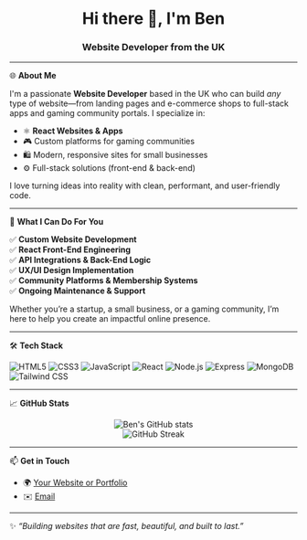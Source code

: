 <!-- Profile README.md -->

<h1 align="center">Hi there 👋, I'm Ben</h1>
<h3 align="center">Website Developer from the UK</h3>

---

🌐 **About Me**

I'm a passionate **Website Developer** based in the UK who can build *any* type of website—from landing pages and e-commerce shops to full-stack apps and gaming community portals. I specialize in:

- ⚛️ **React Websites & Apps**
- 🎮 Custom platforms for gaming communities
- 🛍️ Modern, responsive sites for small businesses
- ⚙️ Full-stack solutions (front-end & back-end)

I love turning ideas into reality with clean, performant, and user-friendly code.

---

💼 **What I Can Do For You**

✅ **Custom Website Development**  
✅ **React Front-End Engineering**  
✅ **API Integrations & Back-End Logic**  
✅ **UX/UI Design Implementation**  
✅ **Community Platforms & Membership Systems**  
✅ **Ongoing Maintenance & Support**

Whether you’re a startup, a small business, or a gaming community, I’m here to help you create an impactful online presence.

---

🛠 **Tech Stack**

![HTML5](https://img.shields.io/badge/HTML5-E34F26?logo=html5&logoColor=white)
![CSS3](https://img.shields.io/badge/CSS3-1572B6?logo=css3&logoColor=white)
![JavaScript](https://img.shields.io/badge/JavaScript-F7DF1E?logo=javascript&logoColor=black)
![React](https://img.shields.io/badge/React-61DAFB?logo=react&logoColor=black)
![Node.js](https://img.shields.io/badge/Node.js-339933?logo=node.js&logoColor=white)
![Express](https://img.shields.io/badge/Express-000000?logo=express&logoColor=white)
![MongoDB](https://img.shields.io/badge/MongoDB-47A248?logo=mongodb&logoColor=white)
![Tailwind CSS](https://img.shields.io/badge/Tailwind%20CSS-38B2AC?logo=tailwind-css&logoColor=white)

---

📈 **GitHub Stats**

<p align="center">
  <img src="https://github-readme-stats.vercel.app/api?username=ben&show_icons=true&theme=react&count_private=true" alt="Ben's GitHub stats"/>
  <br/>
  <img src="https://github-readme-streak-stats.herokuapp.com?user=Benlee2k22&theme=react" alt="GitHub Streak"/>
</p>

---

📫 **Get in Touch**

- 🌍 [Your Website or Portfolio]([https://your-website.com](https://createdbyben.com/))
- ✉️ [Email](mailto:Ben@createdbyben.com)

---

✨ *“Building websites that are fast, beautiful, and built to last.”*

